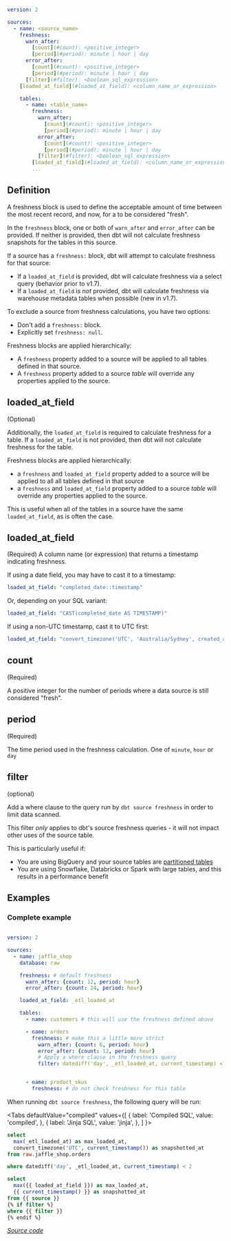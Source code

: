 <File name='models/<filename>.yml'>

```yaml

version: 2

sources:
  - name: <source_name>
    freshness:
      warn_after:
        [count](#count): <positive_integer>
        [period](#period): minute | hour | day
      error_after:
        [count](#count): <positive_integer>
        [period](#period): minute | hour | day
      [filter](#filter): <boolean_sql_expression>
    [loaded_at_field](#loaded_at_field): <column_name_or_expression>

    tables:
      - name: <table_name>
        freshness:
          warn_after:
            [count](#count): <positive_integer>
            [period](#period): minute | hour | day
          error_after:
            [count](#count): <positive_integer>
            [period](#period): minute | hour | day
          [filter](#filter): <boolean_sql_expression>
        [loaded_at_field](#loaded_at_field): <column_name_or_expression>
        ...
```

</File>

## Definition
A freshness block is used to define the acceptable amount of time between the most recent record, and now, for a <Term id="table" /> to be considered "fresh".

In the `freshness` block, one or both of `warn_after` and `error_after` can be provided. If neither is provided, then dbt will not calculate freshness snapshots for the tables in this source.

<VersionBlock firstVersion="1.7">


If a source has a `freshness:` block, dbt will attempt to calculate freshness for that source:
- If a `loaded_at_field` is provided, dbt will calculate freshness via a select query (behavior prior to v1.7).
- If a `loaded_at_field` is _not_ provided, dbt will calculate freshness via warehouse metadata tables when possible (new in v1.7).

To exclude a source from freshness calculations, you have two options:
- Don't add a `freshness:` block.
- Explicitly set `freshness: null`.

Freshness blocks are applied hierarchically:
- A `freshness` property added to a source will be applied to all tables defined in that source.
- A `freshness` property added to a source _table_ will override any properties applied to the source.


## loaded_at_field
(Optional)
</VersionBlock>

<VersionBlock lastVersion="1.6">

Additionally, the `loaded_at_field` is required to calculate freshness for a table. If a `loaded_at_field` is not provided, then dbt will not calculate freshness for the table.

Freshness blocks are applied hierarchically:
- a `freshness` and `loaded_at_field` property added to a source will be applied to all all tables defined in that source
- a `freshness` and `loaded_at_field` property added to a source _table_ will override any properties applied to the source.

This is useful when all of the tables in a source have the same `loaded_at_field`, as is often the case.

## loaded_at_field
(Required)
</VersionBlock>
A column name (or expression) that returns a timestamp indicating freshness.

If using a date field, you may have to cast it to a timestamp:
```yml
loaded_at_field: "completed_date::timestamp"
```

Or, depending on your SQL variant:
```yml
loaded_at_field: "CAST(completed_date AS TIMESTAMP)"
```

If using a non-UTC timestamp, cast it to UTC first:

```yml
loaded_at_field: "convert_timezone('UTC', 'Australia/Sydney', created_at_local)"
```

## count
(Required)

A positive integer for the number of periods where a data source is still considered "fresh".

## period
(Required)

The time period used in the freshness calculation. One of `minute`, `hour` or `day`

## filter
(optional)

Add a where clause to the query run by `dbt source freshness` in order to limit data scanned.

This filter *only* applies to dbt's source freshness queries - it will not impact other uses of the source table.

This is particularly useful if:
- You are using BigQuery and your source tables are [partitioned tables](https://cloud.google.com/bigquery/docs/partitioned-tables)
- You are using Snowflake, Databricks or Spark with large tables, and this results in a performance benefit


## Examples

### Complete example
<File name='models/<filename>.yml'>

```yaml

version: 2

sources:
  - name: jaffle_shop
    database: raw

    freshness: # default freshness
      warn_after: {count: 12, period: hour}
      error_after: {count: 24, period: hour}

    loaded_at_field: _etl_loaded_at

    tables:
      - name: customers # this will use the freshness defined above

      - name: orders
        freshness: # make this a little more strict
          warn_after: {count: 6, period: hour}
          error_after: {count: 12, period: hour}
          # Apply a where clause in the freshness query
          filter: datediff('day', _etl_loaded_at, current_timestamp) < 2


      - name: product_skus
        freshness: # do not check freshness for this table
```

</File>

When running `dbt source freshness`, the following query will be run:

<Tabs
  defaultValue="compiled"
  values={[
    { label: 'Compiled SQL', value: 'compiled', },
    { label: 'Jinja SQL', value: 'jinja', },
  ]
}>
<TabItem value="compiled">

```sql
select
  max(_etl_loaded_at) as max_loaded_at,
  convert_timezone('UTC', current_timestamp()) as snapshotted_at
from raw.jaffle_shop.orders

where datediff('day', _etl_loaded_at, current_timestamp) < 2

```

</TabItem>

<TabItem value="jinja">

```sql
select
  max({{ loaded_at_field }}) as max_loaded_at,
  {{ current_timestamp() }} as snapshotted_at
from {{ source }}
{% if filter %}
where {{ filter }}
{% endif %}
```

_[Source code](https://github.com/dbt-labs/dbt-core/blob/HEAD/core/dbt/include/global_project/macros/adapters/common.sql#L262)_

</TabItem>

</Tabs>
